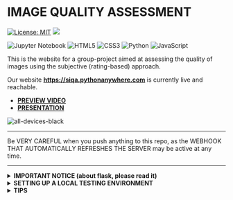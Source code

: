 # IMAGE QUALITY ASSESSMENT

[![License: MIT](https://img.shields.io/badge/License-MIT-yellow.svg)](https://github.com/aiman-al-masoud/image_quality_assessment/blob/main/LICENSE)
![](https://komarev.com/ghpvc/?username=SIQA&label=Views&style=plastic&color=brightgreen)

![Jupyter Notebook](https://img.shields.io/badge/jupyter-%23FA0F00.svg?style=for-the-badge&logo=jupyter&logoColor=white)
![HTML5](https://img.shields.io/badge/html5-%23E34F26.svg?style=for-the-badge&logo=html5&logoColor=white)
![CSS3](https://img.shields.io/badge/css3-%231572B6.svg?style=for-the-badge&logo=css3&logoColor=white)
![Python](https://img.shields.io/badge/python-3670A0?style=for-the-badge&logo=python&logoColor=ffdd54)
![JavaScript](https://img.shields.io/badge/javascript-%23323330.svg?style=for-the-badge&logo=javascript&logoColor=%23F7DF1E)


This is the website for a group-project aimed at assessing the quality of images using the subjective (rating-based) approach.

Our website <a href="https://siqa.pythonanywhere.com" target="_blank"><strong>https://siqa.pythonanywhere.com</strong></a> is currently live and reachable. 

- <a href="https://drive.google.com/file/d/1po_hfQ2VX5T3M6yyfkS1bZNUnFE1JP2z/view?usp=sharing" target="_blank"><strong>PREVIEW VIDEO</strong></a>
- <a href="https://www.icloud.com/keynote/096lgsw1LvNqKepOOXn8xfM0g#Presentazione_SIQA" target="_blank"><strong>PRESENTATION</strong></a>

![all-devices-black](https://user-images.githubusercontent.com/80333091/147682077-4fb7e86a-fec7-421f-bec7-be3113c729d3.png)

***

Be VERY CAREFUL when you push anything to this repo, as the WEBHOOK THAT AUTOMATICALLY REFRESHES THE SERVER may be active at any time.

***

<details>
  <summary><b><strong>IMPORTANT NOTICE (about flask, please read it)</strong></b></summary>
  <br> 

<a href="https://en.wikipedia.org/wiki/Flask_(web_framework)" target="_blank">Flask</a> is the Python web-framework currently being used to develop the back-end of this website. It's simple and easy to use if you know some basic Python. 

(But if anyone has any better proposals for a web framework in Python or Java, please notify the rest).

## Linking Resources:

Flask requires a special syntax to link static resources to html-templates. 

All of the static resources are to be placed in the 'static' folder, and eventually in sub-folders.

Example (linking a css file in html):

```
<link href="{{url_for('static', filename='stylesheets/general.css')}}" rel="stylesheet" type="text/css">
```

(This will tell flask to fetch general.css in the specified location within the static folder).

## Links (hrefs): 

Relative links to any part of this website must be specified according to the names defined in the python decorators for the methods in app.py.

Examples:

```
# this gets called when the homepage (plain web-address) is requested.
@app.route("/")
def on_index():
  pass

```


```
# this gets called when: webaddress/take_test is requested.
@app.route("/take_test")
def on_take_test():
   pass

```

## More about flask:
https://flask-restful.readthedocs.io/en/latest/quickstart.html

(or Stackoverflow).




**That's all, thank you for taking the time to read this!**

</details>

<details>
  <summary><b><strong>SETTING UP A LOCAL TESTING ENVIRONMENT</strong></b></summary>

## 1) Clone this repo
...and navigate to its root directory.

## 2) Create a python virtual environment 
...calling it '.my_env' 

(For gitignore-related reasons).

```
$ python3 -m venv .my_env
```

(You'll be prompted to install the 'venv' module if you don't have it yet).

## 3) Activate the virtual environment:

```
$ source ./my_env/bin/activate
```

If this command doesn't work try with:

```
$ . .my_env/bin/activate
```

(You should notice that the console starts displaying the virtual environment's name before your username and the dollar-sign).


## 4) Install this app's dependencies 
... on the virtual environment you just created:

```
(.my_env)$ pip install -r requirements.txt
```
## 5) Run the app on localhost!

```
(.my_env)$ python3 -m flask run
```

#### Sample output:

```
 * Environment: production
   WARNING: This is a development server. Do not use it in a production deployment.
   Use a production WSGI server instead.
 * Debug mode: off
 * Running on http://127.0.0.1:5000/ (Press CTRL+C to quit)
```

Click on the link, and the homepage will be launched on your default browser.

</details>

<details>
   <summary><b><strong>TIPS</strong></b></summary>
   <br> 

To avoid a lot of frustration while debugging this, please try to turn caching off on your favourite browser:
 - https://www.webinstinct.com/faq/how-to-disable-browser-cache
 - https://nicholasbering.ca/tools/2016/10/09/devtools-disable-caching/

</details>

